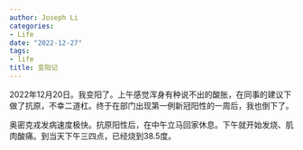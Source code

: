 ```yaml
---
author: Joseph Li
categories:
- Life
date: "2022-12-27"
tags:
- life
title: 变阳记
---
```


2022年12月20日。我变阳了。上午感觉浑身有种说不出的酸胀，在同事的建议下做了抗原，不幸二道杠。终于在部门出现第一例新冠阳性的一周后，我也倒下了。

奥密克戎发病速度极快。抗原阳性后，在中午立马回家休息。下午就开始发烧、肌肉酸痛。到当天下午三四点，已经烧到38.5度。